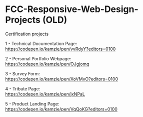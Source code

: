 # FCC-Responsive-Web-Design-Projects (OLD)

Certification projects

1 - Technical Documentation Page:   
https://codepen.io/kamzie/pen/vvRdyY?editors=0100

2 - Personal Portfolio Webpage:   
https://codepen.io/kamzie/pen/OJgjomq

3 - Survey Form:  
https://codepen.io/kamzie/pen/XoVMvO?editors=0100

4 - Tribute Page:   
https://codepen.io/kamzie/pen/jxNPaL

5 - Product Landing Page:   
https://codepen.io/kamzie/pen/VqQoKG?editors=0100
